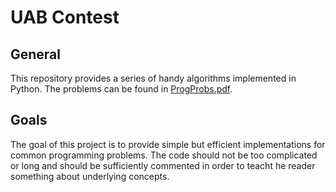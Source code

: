 # UAB Contest
## General
This repository provides a series of handy algorithms implemented in Python.
The problems can be found in <a href="ProgProbs.pdf">ProgProbs.pdf</a>.

## Goals
The goal of this project is to provide simple but efficient implementations for common
programming problems. The code should not be too complicated or long and should be
sufficiently commented in order to teacht he reader something about underlying concepts.
